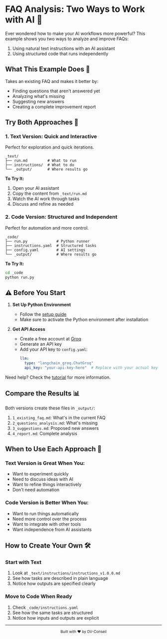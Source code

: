 # FAQ Analysis: Two Ways to Work with AI 🚀

Ever wondered how to make your AI workflows more powerful? This example shows you two ways to analyze and improve FAQs:
1. Using natural text instructions with an AI assistant
2. Using structured code that runs independently

## What This Example Does 🎯

Takes an existing FAQ and makes it better by:
- Finding questions that aren't answered yet
- Analyzing what's missing
- Suggesting new answers
- Creating a complete improvement report

## Try Both Approaches 🤝

### 1. Text Version: Quick and Interactive
Perfect for exploration and quick iterations.

```
_text/
├── run.md         # What to run
├── instructions/  # What to do
└── _output/       # Where results go
```

**To Try It:**
1. Open your AI assistant
2. Copy the content from `_text/run.md`
3. Watch the AI work through tasks
4. Discuss and refine as needed

### 2. Code Version: Structured and Independent
Perfect for automation and more control.

```
_code/
├── run.py             # Python runner
├── instructions.yaml  # Structured tasks
├── config.yaml        # AI settings
└── _output/           # Where results go
```

**To Try It:**
```bash
cd _code
python run.py
```

## ⚠️ Before You Start

1. **Set Up Python Environment**
   - Follow the [setup guide](_ai_workflows_packages/ai_workflows/README.md)
   - Make sure to activate the Python environment after installation

2. **Get API Access**
   - Create a free account at [Groq](https://console.groq.com)
   - Generate an API key
   - Add your API key to `config.yaml`:
     ```yaml
     llm:
       type: "langchain_groq.ChatGroq"
       api_key: "your-api-key-here"  # Replace with your actual key
     ```

Need help? Check the [tutorial](_ai_workflows_tutorials/3_ai_workflows_as_code/) for more information.

## Compare the Results 📊

Both versions create these files in `_output/`:
1. `1_existing_faq.md`: What's in the current FAQ
2. `2_questions_analysis.md`: What's missing
3. `3_suggestions.md`: Proposed new answers
4. `4_report.md`: Complete analysis

## When to Use Each Approach 🤔

### Text Version is Great When You:
- Want to experiment quickly
- Need to discuss ideas with AI
- Want to refine things interactively
- Don't need automation

### Code Version is Better When You:
- Want to run things automatically
- Need more control over the process
- Want to integrate with other tools
- Want independence from AI assistants

## How to Create Your Own 🛠️

### Start with Text
1. Look at `_text/instructions/instructions_v1.0.0.md`
2. See how tasks are described in plain language
3. Notice how outputs are specified clearly

### Move to Code When Ready
1. Check `_code/instructions.yaml`
2. See how the same tasks are structured
3. Notice how inputs and outputs are explicit

---

<div align="center">
  <sub>Built with ❤️ by DV-Conseil</sub>
</div>
